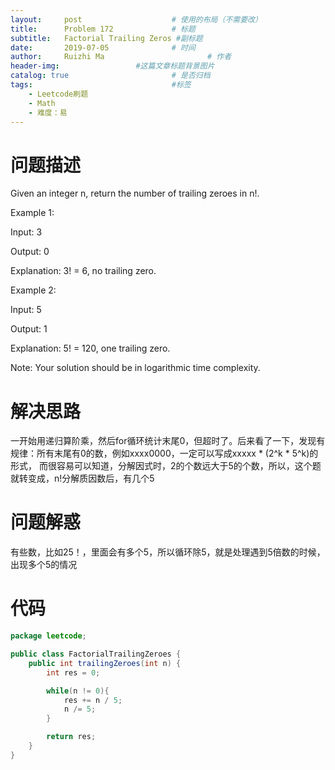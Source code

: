 ```yaml
---
layout:     post   				    # 使用的布局（不需要改）
title:      Problem 172				# 标题 
subtitle:   Factorial Trailing Zeros #副标题
date:       2019-07-05				# 时间
author:     Ruizhi Ma 						# 作者
header-img:              	#这篇文章标题背景图片
catalog: true 						# 是否归档
tags:								#标签
    - Leetcode刷题
    - Math
    - 难度：易
---
```

# 问题描述
Given an integer n, return the number of trailing zeroes in n!.

Example 1:

Input: 3

Output: 0

Explanation: 3! = 6, no trailing zero.

Example 2:

Input: 5

Output: 1

Explanation: 5! = 120, one trailing zero.

Note: Your solution should be in logarithmic time complexity.

# 解决思路
一开始用递归算阶乘，然后for循环统计末尾0，但超时了。后来看了一下，发现有规律：所有末尾有0的数，例如xxxx0000，一定可以写成xxxxx * (2^k * 5^k)的形式，
而很容易可以知道，分解因式时，2的个数远大于5的个数，所以，这个题就转变成，n!分解质因数后，有几个5

# 问题解惑
有些数，比如25！，里面会有多个5，所以循环除5，就是处理遇到5倍数的时候，出现多个5的情况

# 代码
```java
package leetcode;

public class FactorialTrailingZeroes {
    public int trailingZeroes(int n) {
        int res = 0;

        while(n != 0){
            res += n / 5;
            n /= 5;
        }

        return res;
    }
}

```